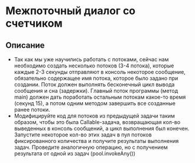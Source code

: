 # Межпоточный диалог со счетчиком
## Описание
* Так как мы уже научились работать с потоками, сейчас нам необходимо создать несколько потоков (3-4 потока), которые каждые 2-3 секунды отправляют в консоль некоторое сообщение, обязательно содержащее имя потока, которое было задано при создании. Поток должен выполнять бесконечный цикл вывода сообщения и сна (задержки). Главный поток программы (метод main) должен дать поработать остальным потокам какое-то время (секунд 15), а потом одним методом завершить все созданные ранее потоки.
* Модифицируйте код для потоков из предыдущей задачи таким образом, чтобы это была Callable-задача, возвращающая кол-во выведенных в консоль сообщений, а цикл выполнения был конечен. Запустите некоторое кол-во этих задач в пул потоков фиксированного количества и получите результаты выполнения задач. Проведите аналогичную операцию, но с получением результата от одной из задач (pool.invokeAny())
